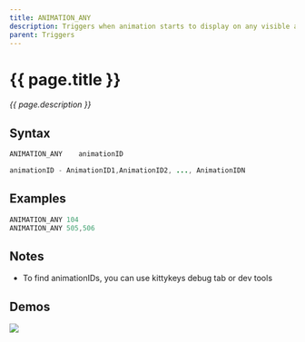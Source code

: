 ```yaml
---
title: ANIMATION_ANY
description: Triggers when animation starts to display on any visible actor
parent: Triggers
---
```


# {{ page.title }}

_{{ page.description }}_

## Syntax

```java
ANIMATION_ANY    animationID 

animationID - AnimationID1,AnimationID2, ..., AnimationIDN

```

## Examples

```java
ANIMATION_ANY 104
ANIMATION_ANY 505,506
```

## Notes

- To find animationIDs, you can use kittykeys debug tab or dev tools

## Demos

![](https://i.imgur.com/5h9rGHn.gif)

